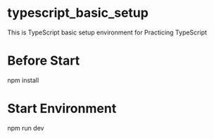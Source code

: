 # typescript_basic_setup
This is TypeScript basic setup environment for Practicing TypeScript

# Before Start
npm install

# Start Environment
npm run dev
